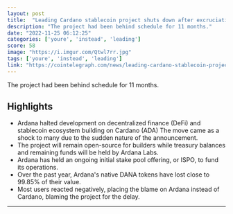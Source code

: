 ```yaml
---
layout: post
title:  "Leading Cardano stablecoin project shuts down after excruciating launch delays"
description: "The project had been behind schedule for 11 months."
date: "2022-11-25 06:12:25"
categories: ['youre', 'instead', 'leading']
score: 58
image: "https://i.imgur.com/Qtwl7rr.jpg"
tags: ['youre', 'instead', 'leading']
link: "https://cointelegraph.com/news/leading-cardano-stablecoin-project-shuts-down-after-excruciating-launch-delays"
---
```


The project had been behind schedule for 11 months.

## Highlights

- Ardana halted development on decentralized finance (DeFi) and stablecoin ecosystem building on Cardano (ADA) The move came as a shock to many due to the sudden nature of the announcement.
- The project will remain open-source for builders while treasury balances and remaining funds will be held by Ardana Labs.
- Ardana has held an ongoing initial stake pool offering, or ISPO, to fund its operations.
- Over the past year, Ardana's native DANA tokens have lost close to 99.85% of their value.
- Most users reacted negatively, placing the blame on Ardana instead of Cardano, blaming the project for the delay.

---
